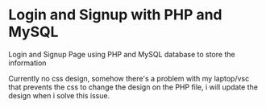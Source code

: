 # Login and Signup with PHP and MySQL
Login and Signup Page using PHP and MySQL database to store the information

Currently no css design, somehow there's a problem with my laptop/vsc that prevents the css to change the design on the PHP file, i will update the design when i solve this issue.
